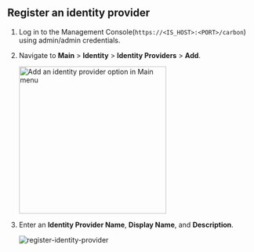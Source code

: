 ## Register an identity provider

1. Log in to the Management Console(`https://<IS_HOST>:<PORT>/carbon`) using admin/admin credentials. 
    
2. Navigate to **Main** > **Identity** > **Identity Providers** > **Add**.

   <img src="../../../assets/img/fragments/add-identity-provider.png" width="300" alt="Add an identity provider option in Main menu" />

3. Enter an **Identity Provider Name**, **Display Name**, and **Description**.

    ![register-identity-provider](../../../assets/img/fragments/register-identity-provider.png)

